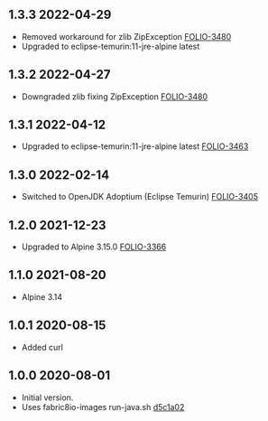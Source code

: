 ## 1.3.3 2022-04-29

* Removed workaround for zlib ZipException [FOLIO-3480](https://issues.folio.org/browse/FOLIO-3480)
* Upgraded to eclipse-temurin:11-jre-alpine latest

## 1.3.2 2022-04-27

* Downgraded zlib fixing ZipException [FOLIO-3480](https://issues.folio.org/browse/FOLIO-3480)

## 1.3.1 2022-04-12

* Upgraded to eclipse-temurin:11-jre-alpine latest [FOLIO-3463](https://issues.folio.org/browse/FOLIO-3463)

## 1.3.0 2022-02-14

* Switched to OpenJDK Adoptium (Eclipse Temurin) [FOLIO-3405](https://issues.folio.org/browse/FOLIO-3405)

## 1.2.0 2021-12-23

* Upgraded to Alpine 3.15.0 [FOLIO-3366](https://issues.folio.org/browse/FOLIO-3366)

## 1.1.0 2021-08-20

* Alpine 3.14

## 1.0.1 2020-08-15

* Added curl

## 1.0.0 2020-08-01

* Initial version.
* Uses fabric8io-images run-java.sh [d5c1a02](https://github.com/fabric8io-images/java/blob/d5c1a02e7abdfdc0de7f50df7a0b8222275c52cf/images/alpine/openjdk11/jre/run-java.sh)
